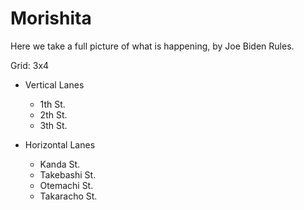 # Morishita

Here we take a full picture of what is happening, by Joe Biden Rules.

Grid: 3x4

* Vertical Lanes
    - 1th St.
    - 2th St.
    - 3th St.

* Horizontal Lanes
    - Kanda St.
    - Takebashi St.
    - Otemachi St.
    - Takaracho St.
